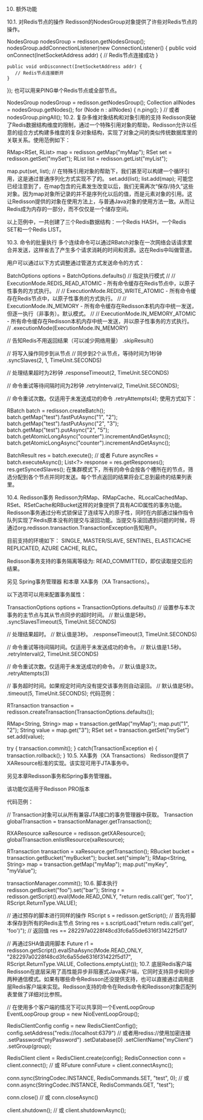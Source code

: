 10. 额外功能

10.1. 对Redis节点的操作
Redisson的NodesGroup对象提供了许些对Redis节点的操作。

NodesGroup nodesGroup = redisson.getNodesGroup();
nodesGroup.addConnectionListener(new ConnectionListener() {
    public void onConnect(InetSocketAddress addr) {
       // Redis节点连接成功
    }

    public void onDisconnect(InetSocketAddress addr) {
       // Redis节点连接断开
    }
});
也可以用来PING单个Redis节点或全部节点。

NodesGroup nodesGroup = redisson.getNodesGroup();
Collection<Node> allNodes = nodesGroup.getNodes();
for (Node n : allNodes) {
    n.ping();
}
// 或者
nodesGroup.pingAll();
10.2. 复杂多维对象结构和对象引用的支持
Redisson突破了Redis数据结构维度的限制，通过一个特殊引用对象的帮助，Redisson允许以任意的组合方式构建多维度的复杂对象结构，实现了对象之间的类似传统数据库里的关联关系。使用范例如下：

RMap<RSet<RList>, RList<RMap>> map = redisson.getMap("myMap");
RSet<RList> set = redisson.getSet("mySet");
RList<RMap> list = redisson.getList("myList");

map.put(set, list);
// 在特殊引用对象的帮助下，我们甚至可以构建一个循环引用，这是通过普通序列化方式实现不了的。
set.add(list);
list.add(map);
可能您已经注意到了，在map包含的元素发生改变以后，我们无需再次“保存/持久”这些对象。因为map对象所记录的并不是序列化以后的值，而是元素对象的引用。这让Redisson提供的对象在使用方法上，与普通Java对象的使用方法一致。从而让Redis成为内存的一部分，而不仅仅是一个储存空间。

以上范例中，一共创建了三个Redis数据结构：一个Redis HASH，一个Redis SET和一个Redis LIST。

10.3. 命令的批量执行
多个连续命令可以通过RBatch对象在一次网络会话请求里合并发送，这样省去了产生多个请求消耗的时间和资源。这在Redis中叫做管道。

用户可以通过以下方式调整通过管道方式发送命令的方式：

BatchOptions options = BatchOptions.defaults()
// 指定执行模式
//
// ExecutionMode.REDIS_READ_ATOMIC - 所有命令缓存在Redis节点中，以原子性事务的方式执行。
//
// ExecutionMode.REDIS_WRITE_ATOMIC - 所有命令缓存在Redis节点中，以原子性事务的方式执行。
//
// ExecutionMode.IN_MEMORY - 所有命令缓存在Redisson本机内存中统一发送，但逐一执行（非事务）。默认模式。
//
// ExecutionMode.IN_MEMORY_ATOMIC - 所有命令缓存在Redisson本机内存中统一发送，并以原子性事务的方式执行。
//
.executionMode(ExecutionMode.IN_MEMORY)

// 告知Redis不用返回结果（可以减少网络用量）
.skipResult()

// 将写入操作同步到从节点
// 同步到2个从节点，等待时间为1秒钟
.syncSlaves(2, 1, TimeUnit.SECONDS)

// 处理结果超时为2秒钟
.responseTimeout(2, TimeUnit.SECONDS)

// 命令重试等待间隔时间为2秒钟
.retryInterval(2, TimeUnit.SECONDS);

// 命令重试次数。仅适用于未发送成功的命令
.retryAttempts(4);
使用方式如下：

RBatch batch = redisson.createBatch();
batch.getMap("test").fastPutAsync("1", "2");
batch.getMap("test").fastPutAsync("2", "3");
batch.getMap("test").putAsync("2", "5");
batch.getAtomicLongAsync("counter").incrementAndGetAsync();
batch.getAtomicLongAsync("counter").incrementAndGetAsync();

BatchResult res = batch.execute();
// 或者
Future<BatchResult> asyncRes = batch.executeAsync();
List<?> response = res.getResponses();
res.getSyncedSlaves();
在集群模式下，所有的命令会按各个槽所在的节点，筛选分配到各个节点并同时发送。每个节点返回的结果将会汇总到最终的结果列表里。

10.4. Redisson事务
Redisson为RMap、RMapCache、RLocalCachedMap、RSet、RSetCache和RBucket这样的对象提供了具有ACID属性的事务功能。Redisson事务通过分布式锁保证了连续写入的原子性，同时在内部通过操作指令队列实现了Redis原本没有的提交与滚回功能。当提交与滚回遇到问题的时候，将通过org.redisson.transaction.TransactionException告知用户。

目前支持的环境如下： SINGLE, MASTER/SLAVE, SENTINEL, ELASTICACHE REPLICATED, AZURE CACHE, RLEC。

Redisson事务支持的事务隔离等级为: READ_COMMITTED，即仅读取提交后的结果。

另见 Spring事务管理器 和本章 XA事务（XA Transactions）。

以下选项可以用来配置事务属性：

TransactionOptions options = TransactionOptions.defaults()
// 设置参与本次事务的主节点与其从节点同步的超时时间。
// 默认值是5秒。
.syncSlavesTimeout(5, TimeUnit.SECONDS)

// 处理结果超时。
// 默认值是3秒。
.responseTimeout(3, TimeUnit.SECONDS)

// 命令重试等待间隔时间。仅适用于未发送成功的命令。
// 默认值是1.5秒。
.retryInterval(2, TimeUnit.SECONDS)

// 命令重试次数。仅适用于未发送成功的命令。
// 默认值是3次。
.retryAttempts(3)

// 事务超时时间。如果规定时间内没有提交该事务则自动滚回。
// 默认值是5秒。
.timeout(5, TimeUnit.SECONDS);
代码范例：

RTransaction transaction = redisson.createTransaction(TransactionOptions.defaults());

RMap<String, String> map = transaction.getMap("myMap");
map.put("1", "2");
String value = map.get("3");
RSet<String> set = transaction.getSet("mySet")
set.add(value);

try {
   transaction.commit();
} catch(TransactionException e) {
   transaction.rollback();
}
10.5. XA事务（XA Transactions）
Redisson提供了XAResource标准的实现。该实现可用于JTA事务中。

另见本章Redisson事务和Spring事务管理器。

该功能仅适用于Redisson PRO版本

代码范例：

// Transaction对象可以从所有兼容JTA接口的事务管理器中获取。
Transaction globalTransaction = transactionManager.getTransaction();

RXAResource xaResource = redisson.getXAResource();
globalTransaction.enlistResource(xaResource);

RTransaction transaction = xaResource.getTransaction();
RBucket<String> bucket = transaction.getBucket("myBucket");
bucket.set("simple");
RMap<String, String> map = transaction.getMap("myMap");
map.put("myKey", "myValue");

transactionManager.commit();
10.6. 脚本执行
redisson.getBucket("foo").set("bar");
String r = redisson.getScript().eval(Mode.READ_ONLY,
   "return redis.call('get', 'foo')", RScript.ReturnType.VALUE);

// 通过预存的脚本进行同样的操作
RScript s = redisson.getScript();
// 首先将脚本保存到所有的Redis主节点
String res = s.scriptLoad("return redis.call('get', 'foo')");
// 返回值 res == 282297a0228f48cd3fc6a55de6316f31422f5d17

// 再通过SHA值调用脚本
Future<Object> r1 = redisson.getScript().evalShaAsync(Mode.READ_ONLY,
   "282297a0228f48cd3fc6a55de6316f31422f5d17",
   RScript.ReturnType.VALUE, Collections.emptyList());
10.7. 底层Redis客户端
Redisson在底层采用了高性能异步非阻塞式Java客户端，它同时支持异步和同步两种通信模式。如果有哪些命令Redisson还没提供支持，也可以直接通过调用底层Redis客户端来实现。Redisson支持的命令在Redis命令和Redisson对象匹配列表里做了详细对比参照。

// 在使用多个客户端的情况下可以共享同一个EventLoopGroup
EventLoopGroup group = new NioEventLoopGroup();

RedisClientConfig config = new RedisClientConfig();
config.setAddress("redis://localhost:6379") // 或者用rediss://使用加密连接
      .setPassword("myPassword")
      .setDatabase(0)
      .setClientName("myClient")
      .setGroup(group);

RedisClient client = RedisClient.create(config);
RedisConnection conn = client.connect();
// 或
RFuture<RedisConnection> connFuture = client.connectAsync();

conn.sync(StringCodec.INSTANCE, RedisCommands.SET, "test", 0);
// 或
conn.async(StringCodec.INSTANCE, RedisCommands.GET, "test");

conn.close()
// 或
conn.closeAsync()

client.shutdown();
// 或
client.shutdownAsync();
